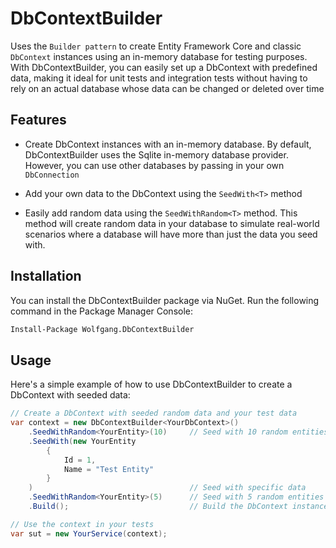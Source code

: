 # DbContextBuilder

Uses the `Builder pattern` to create Entity Framework Core and classic `DbContext` instances
using an in-memory database for testing purposes. With DbContextBuilder, you can easily set up
a DbContext with predefined data, making it ideal for unit tests and integration tests without
having to rely on an actual database whose data can be changed or deleted over time

## Features

- Create DbContext instances with an in-memory database. By default, DbContextBuilder
uses the Sqlite in-memory database provider. However, you can use other databases by passing
in your own `DbConnection`

- Add your own data to the DbContext using the `SeedWith<T>` method

- Easily add random data using the `SeedWithRandom<T>` method. This method will create random
data in your database to simulate real-world scenarios where a database will have more than
just the data you seed with.


## Installation
You can install the DbContextBuilder package via NuGet. Run the following command in the Package Manager Console:
```bash
Install-Package Wolfgang.DbContextBuilder
```

## Usage

Here's a simple example of how to use DbContextBuilder to create a DbContext with seeded data:
```csharp
// Create a DbContext with seeded random data and your test data
var context = new DbContextBuilder<YourDbContext>()
	.SeedWithRandom<YourEntity>(10)		// Seed with 10 random entities
	.SeedWith(new YourEntity
		{
			Id = 1,
			Name = "Test Entity"
		}
	)									// Seed with specific data
	.SeedWithRandom<YourEntity>(5)		// Seed with 5 random entities
	.Build();							// Build the DbContext instance

// Use the context in your tests
var sut = new YourService(context);

```
